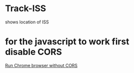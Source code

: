 # Track-ISS
shows location of ISS
<h1>for the javascript to work first disable CORS</h1>
<a href="https://medium.com/@beligh.hamdi/run-chrome-browser-without-cors-872747142c61" title="Run Chrome browser without CORS">Run Chrome browser without CORS</a>
